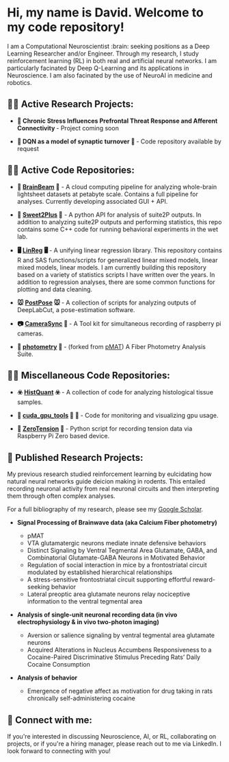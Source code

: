 <h1> Hi, my name is David. Welcome to my code repository! </h1>
I am a Computational Neuroscientist :brain: seeking positions as a Deep Learning Researcher and/or Engineer. Through my research, I study reinforcement learning (RL) in both real and artificial neural networks. I am particularly facinated by Deep Q-Learning and its applications in Neuroscience. I am also facinated by the use of NeuroAI in medicine and robotics. 

<h2> 👨‍🔬 Active Research Projects:</h2>

- <b> 🥼 Chronic Stress Influences Prefrontal Threat Response and Afferent Connectivity </b> - Project coming soon

- <b> 🤖 DQN as a model of synaptic turnover 🤖 </b> - Code repository available by request

<h2>👨‍💻 Active Code Repositories:</h2>

- <b> 🔦 [BrainBeam](https://github.com/DJESTRIN/BrainBeam) 🔦</b> - A cloud computing pipeline for analyzing whole-brain lightsheet datasets at petabyte scale. Contains a full pipeline for analyses. Currently developing associated GUI + API.

- <b> 🔬 [Sweet2Plus](https://github.com/DJESTRIN/Sweet2Plus) 🔬</b> - A python API for analysis of suite2P outputs. In addition to analyzing suite2P outputs and performing statistics, this repo contains some C++ code for running behavioral experiments in the wet lab. 

- <b> 🖥️ [LinReg](https://github.com/DJESTRIN/LinReg) 🖥️ </b> - A unifying linear regression library. This repository contains R and SAS functions/scripts for generalized linear mixed models, linear mixed models, linear models. I am currently building this repository based on a variety of statistics scripts I have written over the years. In addition to regression analyses, there are some common functions for plotting and data cleaning. 
 
- <b> 🐭 [PostPose](https://github.com/DJESTRIN/PostPose) 🐭 </b> - A collection of scripts for analyzing outputs of DeepLabCut, a pose-estimation software.

- <b> 📷 [CameraSync](https://github.com/DJESTRIN/CameraSync) 📸 </b> - A Tool kit for simultaneous recording of raspberry pi cameras. 
 
- <b> 🌊 [photometry](https://github.com/DJESTRIN/photometry) 🌊 </b> - (forked from [pMAT](https://github.com/djamesbarker/pMAT)) A Fiber Photometry Analysis Suite.

<h2>👨‍💻 Miscellaneous Code Repositories: </h2>

- <b> ☣️ [HistQuant](https://github.com/DJESTRIN/HistQuant) ☣️ </b> - A collection of code for analyzing histological tissue samples. 

- <b> 🛞 [cuda_gpu_tools](https://github.com/DJESTRIN/cuda_gpu_tools) 🛞 🔬 </b> - Code for monitoring and visualizing gpu usage.  
 
- <b> 🐶 [ZeroTension](https://github.com/DJESTRIN/ZeroTension) 🐶 </b> - Python script for recording tension data via Raspberry Pi Zero based device. 

<h2>📰 Published Research Projects: </h2>
My previous research studied reinforcement learning by eulcidating how natural neural networks guide deicion making in rodents. This entailed recording neuronal activity from real neuronal circuits and then interpreting them through often complex analyses. 

For a full bibliography of my research, please see my [Google Scholar](https://scholar.google.com/citations?user=VxAgC3wAAAAJ&hl=en).  

- <b> Signal Processing of Brainwave data (aka Calcium Fiber photometry) </b>
  - pMAT
  - VTA glutamatergic neurons mediate innate defensive behaviors
  - Distinct Signaling by Ventral Tegmental Area Glutamate, GABA, and Combinatorial Glutamate-GABA Neurons in Motivated Behavior
  - Regulation of social interaction in mice by a frontostriatal circuit modulated by established hierarchical relationships
  - A stress-sensitive frontostriatal circuit supporting effortful reward-seeking behavior
  - Lateral preoptic area glutamate neurons relay nociceptive information to the ventral tegmental area

- <b> Analysis of single-unit neuronal recording data (in vivo electrophysiology & in vivo two-photon imaging) </b>
  - Aversion or salience signaling by ventral tegmental area glutamate neurons
  - Acquired Alterations in Nucleus Accumbens Responsiveness to a Cocaine-Paired Discriminative Stimulus Preceding Rats’ Daily Cocaine Consumption
 
- <b> Analysis of behavior </b>
  - Emergence of negative affect as motivation for drug taking in rats chronically self-administering cocaine  

<h2> 🤳 Connect with me:</h2>
If you're interested in discussing Neuroscience, AI, or RL, collaborating on projects, or if you're a hiring manager, please reach out to me via LinkedIn. I look forward to connecting with you!

